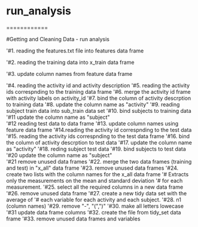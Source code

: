 # run_analysis
============

#Getting and Cleaning Data - run analysis

'#1. reading the features.txt file into features data frame

'#2. reading the training data into x_train data frame

'#3. update column names from feature data frame

'#4. reading the activity id and activity description
'#5. reading the activity ids correspnding to the training data frame
'#6. merge the activity id frame with activity labels on activity_id 
'#7. bind the column of activity descrption to training data
'#8. update the column name as "activity"
'#9. reading subject train data into sub_train data set
'#10. bind subjects to training data
'#11 update the column name as "subject"  
'#12 reading test data to data frame
'#13. update column names using feature data frame
'#14.reading the activity id correspnding to the test data
'#15. reading the activity ids correspnding to the test data frame
'#16. bind the column of activity descrption to test data
'#17. update the column name as "activity"
'#18. reding subject test data
'#19. bind subjects to test data
'#20 update the column name as "subject"  
'#21 remove unused data frames
'#22. merge the two data frames (training and test) in "x_all" data frame
'#23. remove unused data frames
'#24. create two lists with the column names for the x_all data frame
'#    Extracts only the measurements on the mean and standard deviation 
'#    for each measurement.
'#25. select all the required columns in a new data frame
'#26. remove unused data frame
'#27. create a new tidy data set with the average of 
'#    each variable for each activity and each subject.
'#28. n1 (column names)
'#29. remove "-", "(",")"
'#30. make all letters lowecase
'#31 update data frame columns
'#32. create the file from tidy_set data frame
'#33. remove unused data frames and variables
